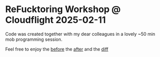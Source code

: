 # ReFucktoring Workshop @ Cloudflight 2025-02-11

Code was created together with my dear colleagues in a lovely ~50 min mob programming session.

Feel free to enjoy the [before](https://github.com/Yolgie/2025-02-11-ReFucktoring/tree/fcb1f4b3715c92ab67745d8fde95aa5789f46323)
the [after](https://github.com/Yolgie/2025-02-11-ReFucktoring/tree/3538f36e2d8b4998e70f7bfa00e5bb362142c73a)
and the [diff](https://github.com/Yolgie/2025-02-11-ReFucktoring/compare/fcb1f4b..3538f36?diff=split)
